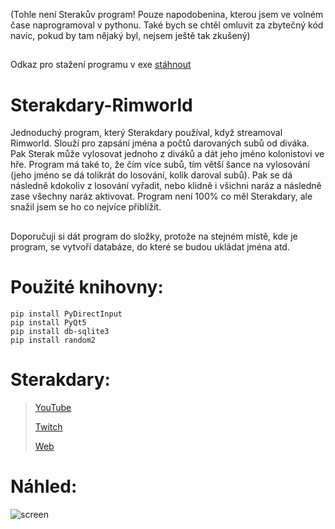 (Tohle není Sterakův program! Pouze napodobenina, kterou jsem ve volném čase naprogramoval v pythonu. Také bych se chtěl omluvit za zbytečný kód navíc, pokud by tam nějaký byl, nejsem ještě tak zkušený)

##

Odkaz pro stažení programu v exe [stáhnout](https://drive.google.com/drive/folders/1A5VHlYiyvwDjOgxFwTZZQJIASC4vsIzR?usp=sharing)

##

# Sterakdary-Rimworld
Jednoduchý program, který Sterakdary používal, když streamoval Rimworld. Slouží pro zapsání jména a počtů darovaných subů od diváka. Pak Sterak může vylosovat jednoho z diváků a dát jeho jméno kolonistovi ve hře. Program má také to, že čím více subů, tím větší šance na vylosování (jeho jméno se dá tolikrát do losování, kolik daroval subů). Pak se dá následně kdokoliv z losování vyřadit, nebo klidně i všichni naráz a následně zase všechny naráz aktivovat. Program není 100% co měl Sterakdary, ale snažil jsem se ho co nejvíce přiblížit.

##
Doporučuji si dát program do složky, protože na stejném místě, kde je program, se vytvoří databáze, do které se budou ukládat jména atd.
##

# Použité knihovny:
```
pip install PyDirectInput
pip install PyQt5
pip install db-sqlite3
pip install random2
```

# Sterakdary:

> [YouTube](https://www.youtube.com/c/TenSterakdary/)
> 
> [Twitch](https://www.twitch.tv/tensterakdary/)
> 
> [Web](https://sterakdary.eu/)
>



# Náhled:

![screen](https://user-images.githubusercontent.com/82058894/142740582-bca6c879-474e-47f0-bf33-dd449c5b4782.png)
